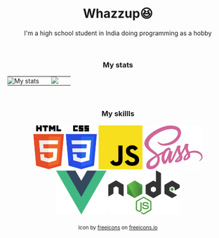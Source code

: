 <div align="center">
    <h1>Whazzup😆</h1>
    <p>I'm a high school student in India doing programming as a hobby</p> 
    <br />
    <h3>My stats</h3>   
    <table>
        <tr>
            <td align="center" style="padding:0;width:50%;">
                <img style="padding:0;" src="https://github-readme-stats.vercel.app/api?username=CharmfulProgrammer&count_private=false&show_icons=true&hide_border=true&bg_color=00000000&icon_color=4fc9bd&text_color=11c8d9&custom_title=My%20Stats" alt="My stats"/>
            </td>
            <td align="center" style="padding:0;width:50%;">
                <img style="padding:0;" src="https://github-readme-stats.vercel.app/api/top-langs/?username=CharmfulProgrammer&count_private=false&show_icons=true&hide_border=true&bg_color=00000000&icon_color=4fc9bd&text_color=11c8d9"/>
            </td>
        </tr>
    </table>
    <br />
    <h3>My skillls</h3>
    <img src="assets/html.svg" alt="html" style="height:100px;">
    <img src="assets/css.svg" alt="css" style="height:100px;">
    <img src="assets/js.svg" alt="js" style="height:100px;">
    <img src="assets/sass.svg" alt="sass" style="height:100px;">
    <img src="assets/vuejs.svg" alt="vuejs" style="height:100px;">
    <img src="assets/nodejs.svg" alt="nodejs" style="height:100px;">
    <br /><br />
    <small>Icon by <a href="https://freeicons.io/profile/3">freeicons</a> on <a href="https://freeicons.io">freeicons.io</a></small>   
</div>
